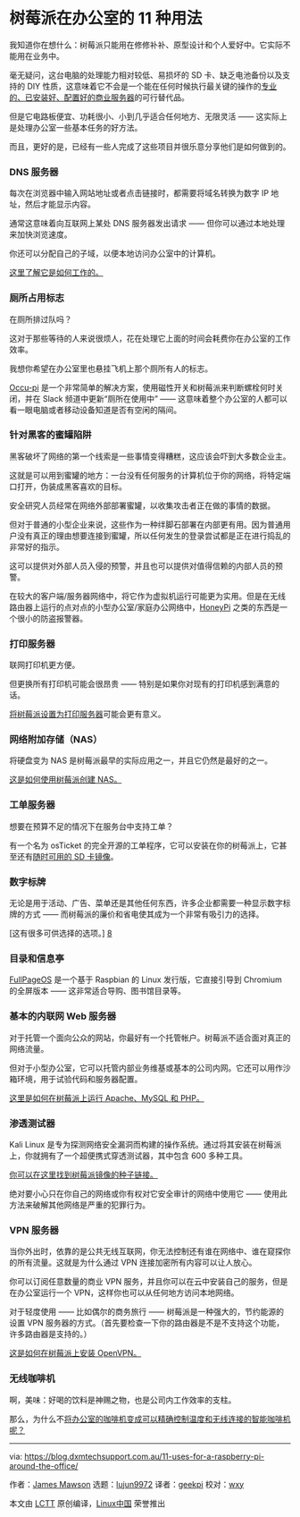 [#]: collector: (lujun9972)
[#]: translator: (geekpi)
[#]: reviewer: (wxy)
[#]: publisher: ( )
[#]: url: ( )
[#]: subject: (11 Uses for a Raspberry Pi Around the Office)
[#]: via: (https://blog.dxmtechsupport.com.au/11-uses-for-a-raspberry-pi-around-the-office/)
[#]: author: (James Mawson https://blog.dxmtechsupport.com.au/author/james-mawson/)

树莓派在办公室的 11 种用法
======

我知道你在想什么：树莓派只能用在修修补补、原型设计和个人爱好中。它实际不能用在业务中。

毫无疑问，这台电脑的处理能力相对较低、易损坏的 SD 卡、缺乏电池备份以及支持的 DIY 性质，这意味着它不会是一个能在任何时候执行最关键的操作的[专业的、已安装好、配置好的商业服务器][1]的可行替代品。

但是它电路板便宜、功耗很小、小到几乎适合任何地方、无限灵活 —— 这实际上是处理办公室一些基本任务的好方法。

而且，更好的是，已经有一些人完成了这些项目并很乐意分享他们是如何做到的。

### DNS 服务器

每次在浏览器中输入网站地址或者点击链接时，都需要将域名转换为数字 IP 地址，然后才能显示内容。

通常这意味着向互联网上某处 DNS 服务器发出请求 —— 但你可以通过本地处理来加快浏览速度。

你还可以分配自己的子域，以便本地访问办公室中的计算机。

[这里了解它是如何工作的。][2]

### 厕所占用标志

在厕所排过队吗？

这对于那些等待的人来说很烦人，花在处理它上面的时间会耗费你在办公室的工作效率。

我想你希望在办公室里也悬挂飞机上那个厕所有人的标志。

[Occu-pi][3] 是一个非常简单的解决方案，使用磁性开关和树莓派来判断螺栓何时关闭，并在 Slack 频道中更新“厕所在使用中” —— 这意味着整个办公室的人都可以看一眼电脑或者移动设备知道是否有空闲的隔间。

### 针对黑客的蜜罐陷阱

黑客破坏了网络的第一个线索是一些事情变得糟糕，这应该会吓到大多数企业主。

这就是可以用到蜜罐的地方：一台没有任何服务的计算机位于你的网络，将特定端口打开，伪装成黑客喜欢的目标。

安全研究人员经常在网络外部部署蜜罐，以收集攻击者正在做的事情的数据。

但对于普通的小型企业来说，这些作为一种绊脚石部署在内部更有用。因为普通用户没有真正的理由想要连接到蜜罐，所以任何发生的登录尝试都是正在进行捣乱的非常好的指示。

这可以提供对外部人员入侵的预警，并且也可以提供对值得信赖的内部人员的预警。

在较大的客户端/服务器网络中，将它作为虚拟机运行可能更为实用。但是在无线路由器上运行的点对点的小型办公室/家庭办公网络中，[HoneyPi][4] 之类的东西是一个很小的防盗报警器。

### 打印服务器

联网打印机更方便。

但更换所有打印机可能会很昂贵 —— 特别是如果你对现有的打印机感到满意的话。

[将树莓派设置为打印服务器][5]可能会更有意义。

### 网络附加存储（NAS）

将硬盘变为 NAS 是树莓派最早的实际应用之一，并且它仍然是最好的之一。

[这是如何使用树莓派创建 NAS。][6]

### 工单服务器

想要在预算不足的情况下在服务台中支持工单？

有一个名为 osTicket 的完全开源的工单程序，它可以安装在你的树莓派上，它甚至还有[随时可用的 SD 卡镜像][7]。

### 数字标牌

无论是用于活动、广告、菜单还是其他任何东西，许多企业都需要一种显示数字标牌的方式 —— 而树莓派的廉价和省电使其成为一个非常有吸引力的选择。

[这有很多可供选择的选项。] [8]

### 目录和信息亭

[FullPageOS][9] 是一个基于 Raspbian 的 Linux 发行版，它直接引导到 Chromium 的全屏版本 —— 这非常适合导购、图书馆目录等。

### 基本的内联网 Web 服务器

对于托管一个面向公众的网站，你最好有一个托管帐户。树莓派不适合面对真正的网络流量。

但对于小型办公室，它可以托管内部业务维基或基本的公司内网。它还可以用作沙箱环境，用于试验代码和服务器配置。

[这里是如何在树莓派上运行 Apache、MySQL 和 PHP。][10]

### 渗透测试器

Kali Linux 是专为探测网络安全漏洞而构建的操作系统。通过将其安装在树莓派上，你就拥有了一个超便携式穿透测试器，其中包含 600 多种工具。

[你可以在这里找到树莓派镜像的种子链接。][11]

绝对要小心只在你自己的网络或你有权对它安全审计的网络中使用它 —— 使用此方法来破解其他网络是严重的犯罪行为。

### VPN 服务器

当你外出时，依靠的是公共无线互联网，你无法控制还有谁在网络中、谁在窥探你的所有流量。这就是为什么通过 VPN 连接加密所有内容可以让人放心。

你可以订阅任意数量的商业 VPN 服务，并且你可以在云中安装自己的服务，但是在办公室运行一个 VPN，这样你也可以从任何地方访问本地网络。

对于轻度使用 —— 比如偶尔的商务旅行 ——  树莓派是一种强大的，节约能源的设置 VPN 服务器的方式。（首先要检查一下你的路由器是不是不支持这个功能，许多路由器是支持的。）

[这是如何在树莓派上安装 OpenVPN。][12]

### 无线咖啡机

啊，美味：好喝的饮料是神赐之物，也是公司内工作效率的支柱。

那么，为什么不[将办公室的咖啡机变成可以精确控制温度和无线连接的智能咖啡机呢？][13]

--------------------------------------------------------------------------------

via: https://blog.dxmtechsupport.com.au/11-uses-for-a-raspberry-pi-around-the-office/

作者：[James Mawson][a]
选题：[lujun9972][b]
译者：[geekpi](https://github.com/geekpi)
校对：[wxy](https://github.com/wxy)

本文由 [LCTT](https://github.com/LCTT/TranslateProject) 原创编译，[Linux中国](https://linux.cn/) 荣誉推出

[a]: https://blog.dxmtechsupport.com.au/author/james-mawson/
[b]: https://github.com/lujun9972
[1]: https://dxmtechsupport.com.au/server-configuration
[2]: https://www.1and1.com/digitalguide/server/configuration/how-to-make-your-raspberry-pi-into-a-dns-server/
[3]: https://blog.usejournal.com/occu-pi-the-bathroom-of-the-future-ed69b84e21d5
[4]: https://trustfoundry.net/honeypi-easy-honeypot-raspberry-pi/
[5]: https://opensource.com/article/18/3/print-server-raspberry-pi
[6]: https://howtoraspberrypi.com/create-a-nas-with-your-raspberry-pi-and-samba/
[7]: https://everyday-tech.com/a-raspberry-pi-ticketing-system-image-with-osticket/
[8]: https://blog.capterra.com/7-free-and-open-source-digital-signage-software-options-for-your-next-event/
[9]: https://github.com/guysoft/FullPageOS
[10]: https://maker.pro/raspberry-pi/projects/raspberry-pi-web-server
[11]: https://www.offensive-security.com/kali-linux-arm-images/
[12]: https://medium.freecodecamp.org/running-your-own-openvpn-server-on-a-raspberry-pi-8b78043ccdea
[13]: https://www.techradar.com/au/how-to/how-to-build-your-own-smart-coffee-machine
